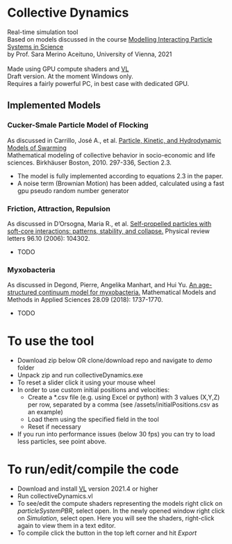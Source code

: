<h1>Collective Dynamics</h1>

Real-time simulation tool\
Based on models discussed in the course
[Modelling Interacting Particle Systems in Science](http://ufind.univie.ac.at/en/course.html?lv=250031&semester=2021S)\
by Prof. Sara Merino Aceituno, University of Vienna, 2021\
\
Made using GPU compute shaders and [VL](https://visualprogramming.net/)
\
Draft version. At the moment Windows only.\
Requires a fairly powerful PC, in best case with dedicated GPU.

<h2>Implemented Models</h2>

<h3> Cucker-Smale Particle Model of Flocking </h3>
  
  As discussed in Carrillo, José A., et al. [Particle, Kinetic, and Hydrodynamic Models of Swarming](https://link.springer.com/chapter/10.1007/978-0-8176-4946-3_12)  
  Mathematical modeling of collective behavior in socio-economic and life sciences. Birkhäuser Boston, 2010. 297-336, Section 2.3.
  
* The model is fully implemented according to equations 2.3 in the paper.
* A noise term (Brownian Motion) has been added, calculated using a fast gpu pseudo random number generator 


<h3> Friction, Attraction, Repulsion </h3>
  
  As discussed in D’Orsogna, Maria R., et al. [Self-propelled particles with soft-core interactions: patterns, stability, and collapse.](https://journals.aps.org/prl/abstract/10.1103/PhysRevLett.96.104302)
  Physical review letters 96.10 (2006): 104302.
  
* TODO


<h3> Myxobacteria </h3>
  
  As discussed in Degond, Pierre, Angelika Manhart, and Hui Yu. [An age-structured continuum model for myxobacteria.](https://www.worldscientific.com/doi/abs/10.1142/S0218202518400043)
  Mathematical Models and Methods in Applied Sciences 28.09 (2018): 1737-1770.
  
* TODO


<h1>To use the tool</h1>


* Download zip below OR clone/download repo and navigate to *demo* folder 
* Unpack zip and run collectiveDynamics.exe
* To reset a slider click it using your mouse wheel
* In order to use custom initial positions and velocities:
  * Create a \*.csv file (e.g. using Excel or python) with 3 values (X,Y,Z) per row, separated by a comma (see /assets/initialPositions.csv as an example)
  * Load them using the specified field in the tool
  * Reset if necessary
* If you run into performance issues (below 30 fps) you can try to load less particles, see point above.


<h1>To run/edit/compile the code</h1>

* Download and install [VL](https://visualprogramming.net/) version 2021.4 or higher
* Run collectiveDynamics.vl
* To see/edit the compute shaders representing the models right click on *particleSystemPBR*, select open. In the newly opened window right click on *Simulation*, select open. Here you will see the shaders, right-click again to view them in a text editor.
* To compile click the button in the top left corner and hit *Export*



